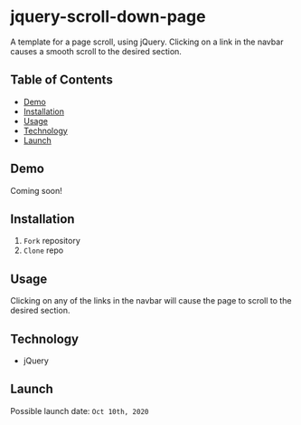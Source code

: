 # jquery-scroll-down-page

A template for a page scroll, using jQuery. Clicking on a link in the navbar causes a smooth scroll to the desired section.

## Table of Contents

* [Demo](#demo)
* [Installation](#installation)
* [Usage](#usage)
* [Technology](#technology)
* [Launch](#launch)

## Demo

Coming soon!

## Installation

1. `Fork` repository
2. `Clone` repo

## Usage

Clicking on any of the links in the navbar will cause the page to scroll to the desired section. 

## Technology

* jQuery

## Launch

Possible launch date: `Oct 10th, 2020`